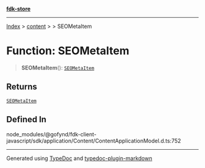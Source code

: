 [**fdk-store**](../../../README.md)
***

[Index](../../../API.md) > [content](../../README.md) > [<internal>](../README.md) > SEOMetaItem

# Function: SEOMetaItem

> **SEOMetaItem**(): [`SEOMetaItem`](../type-aliases/type-alias.SEOMetaItem.md)

## Returns

[`SEOMetaItem`](../type-aliases/type-alias.SEOMetaItem.md)

## Defined In

node\_modules/@gofynd/fdk-client-javascript/sdk/application/Content/ContentApplicationModel.d.ts:752

***
Generated using [TypeDoc](https://typedoc.org/) and [typedoc-plugin-markdown](https://www.npmjs.com/package/typedoc-plugin-markdown)
